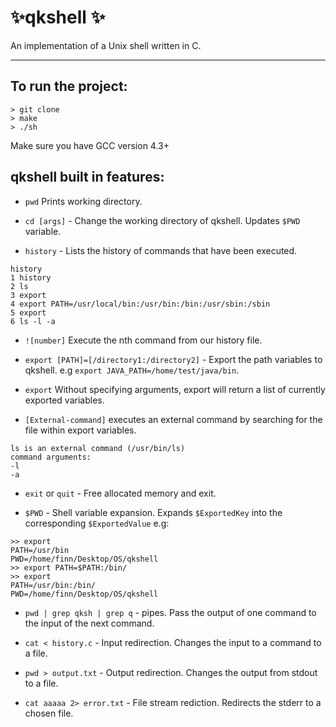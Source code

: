 #  :sparkles:qkshell :sparkles:
An implementation of a Unix shell written in C.

---

## To run the project:

```
> git clone
> make
> ./sh
```
Make sure you have GCC version 4.3+

## qkshell built in features:

* `pwd` Prints working directory.

* `cd [args]` - Change the working directory of qkshell. Updates `$PWD` variable.

* `history` - Lists the history of commands that have been executed.

```
history
1 history
2 ls
3 export
4 export PATH=/usr/local/bin:/usr/bin:/bin:/usr/sbin:/sbin
5 export
6 ls -l -a
```

* `![number]` Execute the nth command from our history file.

* `export [PATH]=[/directory1:/directory2]` - Export the path variables to qkshell. e.g `export JAVA_PATH=/home/test/java/bin`.

* `export` Without specifying arguments, export will return a list of currently exported variables.

* `[External-command]` executes an external command by searching for the file within export variables.

```
ls is an external command (/usr/bin/ls)
command arguments:
-l
-a
```

* `exit`  or `quit` - Free allocated memory and exit.

* `$PWD` - Shell variable expansion. Expands `$ExportedKey` into the corresponding `$ExportedValue` e.g:

```
>> export
PATH=/usr/bin
PWD=/home/finn/Desktop/OS/qkshell
>> export PATH=$PATH:/bin/
>> export
PATH=/usr/bin:/bin/
PWD=/home/finn/Desktop/OS/qkshell
```

* `pwd | grep qksh | grep q` - pipes. Pass the output of one command to the input of the next command.

* `cat < history.c` - Input redirection. Changes the input to a command to a file.

* `pwd > output.txt` - Output redirection. Changes the output from stdout to a file.

* `cat aaaaa 2> error.txt` - File stream rediction. Redirects the stderr to a chosen file.
